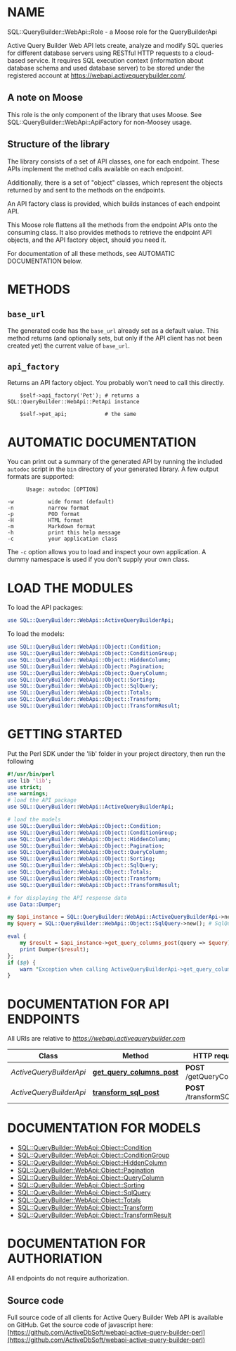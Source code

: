 # NAME

SQL::QueryBuilder::WebApi::Role - a Moose role for the QueryBuilderApi

Active Query Builder Web API lets create, analyze and modify SQL queries for different database servers using RESTful HTTP requests to a cloud-based service. It requires SQL execution context (information about database schema and used database server) to be stored under the registered account at https://webapi.activequerybuilder.com/.

## A note on Moose

This role is the only component of the library that uses Moose. See 
SQL::QueryBuilder::WebApi::ApiFactory for non-Moosey usage.    

## Structure of the library

The library consists of a set of API classes, one for each endpoint. These APIs
implement the method calls available on each endpoint. 

Additionally, there is a set of "object" classes, which represent the objects 
returned by and sent to the methods on the endpoints. 

An API factory class is provided, which builds instances of each endpoint API. 

This Moose role flattens all the methods from the endpoint APIs onto the consuming 
class. It also provides methods to retrieve the endpoint API objects, and the API 
factory object, should you need it. 

For documentation of all these methods, see AUTOMATIC DOCUMENTATION below.

# METHODS

## `base_url`

The generated code has the `base_url` already set as a default value. This method 
returns (and optionally sets, but only if the API client has not been 
created yet) the current value of `base_url`.

## `api_factory`

Returns an API factory object. You probably won't need to call this directly. 

        $self->api_factory('Pet'); # returns a SQL::QueryBuilder::WebApi::PetApi instance
        
        $self->pet_api;            # the same

# AUTOMATIC DOCUMENTATION

You can print out a summary of the generated API by running the included
`autodoc` script in the `bin` directory of your generated library. A few
output formats are supported:

          Usage: autodoc [OPTION]

    -w           wide format (default)
    -n           narrow format
    -p           POD format 
    -H           HTML format 
    -m           Markdown format
    -h           print this help message
    -c           your application class
    

The `-c` option allows you to load and inspect your own application. A dummy
namespace is used if you don't supply your own class.

# LOAD THE MODULES

To load the API packages:
```perl
use SQL::QueryBuilder::WebApi::ActiveQueryBuilderApi;

```

To load the models:
```perl
use SQL::QueryBuilder::WebApi::Object::Condition;
use SQL::QueryBuilder::WebApi::Object::ConditionGroup;
use SQL::QueryBuilder::WebApi::Object::HiddenColumn;
use SQL::QueryBuilder::WebApi::Object::Pagination;
use SQL::QueryBuilder::WebApi::Object::QueryColumn;
use SQL::QueryBuilder::WebApi::Object::Sorting;
use SQL::QueryBuilder::WebApi::Object::SqlQuery;
use SQL::QueryBuilder::WebApi::Object::Totals;
use SQL::QueryBuilder::WebApi::Object::Transform;
use SQL::QueryBuilder::WebApi::Object::TransformResult;

````

# GETTING STARTED
Put the Perl SDK under the 'lib' folder in your project directory, then run the following
```perl
#!/usr/bin/perl
use lib 'lib';
use strict;
use warnings;
# load the API package
use SQL::QueryBuilder::WebApi::ActiveQueryBuilderApi;

# load the models
use SQL::QueryBuilder::WebApi::Object::Condition;
use SQL::QueryBuilder::WebApi::Object::ConditionGroup;
use SQL::QueryBuilder::WebApi::Object::HiddenColumn;
use SQL::QueryBuilder::WebApi::Object::Pagination;
use SQL::QueryBuilder::WebApi::Object::QueryColumn;
use SQL::QueryBuilder::WebApi::Object::Sorting;
use SQL::QueryBuilder::WebApi::Object::SqlQuery;
use SQL::QueryBuilder::WebApi::Object::Totals;
use SQL::QueryBuilder::WebApi::Object::Transform;
use SQL::QueryBuilder::WebApi::Object::TransformResult;

# for displaying the API response data
use Data::Dumper;

my $api_instance = SQL::QueryBuilder::WebApi::ActiveQueryBuilderApi->new();
my $query = SQL::QueryBuilder::WebApi::Object::SqlQuery->new(); # SqlQuery | Information about SQL query and it's context.

eval {
    my $result = $api_instance->get_query_columns_post(query => $query);
    print Dumper($result);
};
if ($@) {
    warn "Exception when calling ActiveQueryBuilderApi->get_query_columns_post: $@\n";
}

```

# DOCUMENTATION FOR API ENDPOINTS

All URIs are relative to *https://webapi.activequerybuilder.com*

Class | Method | HTTP request | Description
------------ | ------------- | ------------- | -------------
*ActiveQueryBuilderApi* | [**get_query_columns_post**](docs/ActiveQueryBuilderApi.md#get_query_columns_post) | **POST** /getQueryColumns | 
*ActiveQueryBuilderApi* | [**transform_sql_post**](docs/ActiveQueryBuilderApi.md#transform_sql_post) | **POST** /transformSQL | 


# DOCUMENTATION FOR MODELS
 - [SQL::QueryBuilder::WebApi::Object::Condition](docs/Condition.md)
 - [SQL::QueryBuilder::WebApi::Object::ConditionGroup](docs/ConditionGroup.md)
 - [SQL::QueryBuilder::WebApi::Object::HiddenColumn](docs/HiddenColumn.md)
 - [SQL::QueryBuilder::WebApi::Object::Pagination](docs/Pagination.md)
 - [SQL::QueryBuilder::WebApi::Object::QueryColumn](docs/QueryColumn.md)
 - [SQL::QueryBuilder::WebApi::Object::Sorting](docs/Sorting.md)
 - [SQL::QueryBuilder::WebApi::Object::SqlQuery](docs/SqlQuery.md)
 - [SQL::QueryBuilder::WebApi::Object::Totals](docs/Totals.md)
 - [SQL::QueryBuilder::WebApi::Object::Transform](docs/Transform.md)
 - [SQL::QueryBuilder::WebApi::Object::TransformResult](docs/TransformResult.md)


# DOCUMENTATION FOR AUTHORIATION
 All endpoints do not require authorization.


## Source code
Full source code of all clients for Active Query Builder Web API is available on GitHub. Get the source code of javascript here: [https://github.com/ActiveDbSoft/webapi-active-query-builder-perl](https://github.com/ActiveDbSoft/webapi-active-query-builder-perl)
